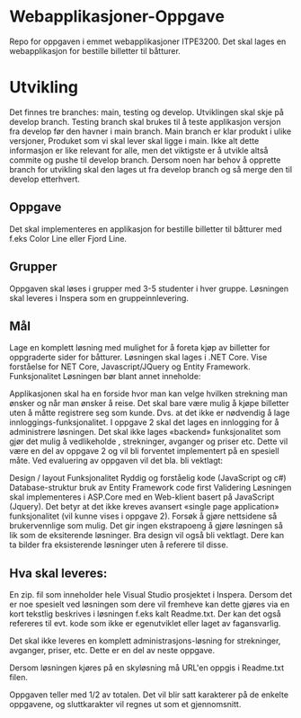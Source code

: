 # Webapplikasjoner-Oppgave
Repo for oppgaven i emmet webapplikasjoner ITPE3200. Det skal lages en webapplikasjon for bestille billetter til båtturer.

# Utvikling
Det finnes tre branches: main, testing og develop. Utviklingen skal skje på develop branch. Testing branch skal brukes til å teste applikasjon versjon fra develop før den havner i main branch. Main branch er klar produkt i ulike versjoner, Produket som vi skal lever skal ligge i main. Ikke alt dette informasjon er like relevant for alle, men det viktigste er å utvikle altså commite og pushe til develop branch. Dersom noen har behov å opprette branch for utvikling skal den lages ut fra develop branch og så merge den til develop etterhvert.

## Oppgave
Det skal implementeres en applikasjon for bestille billetter til båtturer med f.eks Color Line eller Fjord Line.

## Grupper
Oppgaven skal løses i grupper med 3-5 studenter i hver gruppe. Løsningen skal leveres i Inspera som en gruppeinnlevering.

## Mål
Lage en komplett løsning med mulighet for å foreta kjøp av billetter for oppgraderte sider for båtturer.
Løsningen skal lages i .NET Core.
Vise forståelse for NET Core, Javascript/JQuery og Entity Framework.
Funksjonalitet
Løsningen bør blant annet inneholde:

Applikasjonen skal ha en forside hvor man kan velge hvilken strekning man ønsker og når man ønsker å reise.
Det skal bare være mulig å kjøpe billetter uten å måtte registrere seg som kunde. Dvs. at det ikke er nødvendig å lage innloggings-funksjonalitet. I oppgave 2 skal det lages en innlogging for å administrere løsningen.
Det skal ikke lages «backend» funksjonalitet som gjør det mulig å vedlikeholde , strekninger,  avganger og priser etc. Dette vil være en del av oppgave 2 og vil bli forventet implementert på en spesiell måte.
Ved evaluering av oppgaven vil det bla. bli vektlagt:

Design / layout
Funksjonalitet
Ryddig og forståelig kode (JavaScript og c#)
Database-struktur bruk av Entity Framework code first
Validering
Løsningen skal implementeres i ASP.Core med en Web-klient basert på JavaScript (Jquery). Det betyr at det ikke kreves avansert «single page application» funksjonalitet (vil kunne vises i oppgave 2).
Forsøk å gjøre nettsidene så brukervennlige som mulig. Det gir ingen ekstrapoeng å gjøre løsningen så lik som de eksiterende løsninger. Bra design vil også bli vektlagt. Dere kan ta bilder fra eksisterende løsninger uten å referere til disse.

## Hva skal leveres:
En zip. fil som inneholder hele Visual Studio prosjektet i Inspera. Dersom det er noe spesielt ved løsningen som dere vil fremheve kan dette gjøres via en kort tekstlig beskrives i løsningen f.eks kalt Readme.txt. Der kan det også refereres til evt. kode som ikke er egenutviklet eller laget av fagansvarlig.

Det skal ikke leveres en komplett administrasjons-løsning for strekninger, avganger,  priser, etc. Dette er en del av neste oppgave.

Dersom løsningen kjøres på en skyløsning må URL'en oppgis i Readme.txt filen.

Oppgaven teller med 1/2 av totalen. Det vil blir satt karakterer på de enkelte oppgavene, og sluttkarakter vil regnes ut som et gjennomsnitt.
